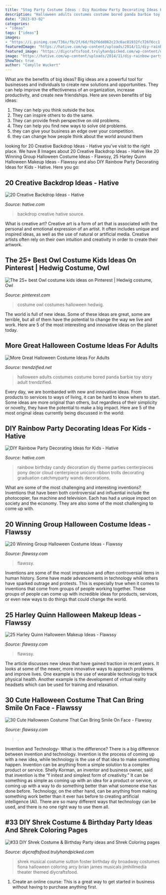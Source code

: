 ```yaml
---
title: "Stag Party Costume Ideas : Diy Rainbow Party Decorating Ideas For Kids"
description: "Halloween adults costumes costume bored panda barbie toy story adult trendzified"
date: "2023-03-02"
categories:
- "ideas"
tags: ["ideas"]
images:
- "https://i.pinimg.com/736x/fb/2f/6d/fb2f6dd062c23c6ac01932fc726f6cc1.jpg"
featuredImage: "https://hative.com/wp-content/uploads/2014/11/diy-rainbow-party-decorating-ideas/4-candy-decoration.jpg"
featured_image: "https://diycraftsfood.trulyhandpicked.com/wp-content/uploads/2016/07/Shrek-party-costume-idea_mg.jpg"
image: "https://hative.com/wp-content/uploads/2014/11/diy-rainbow-party-decorating-ideas/4-candy-decoration.jpg"
ShowToc: true
author: "Camylle Wuckert"
---
```



What are the benefits of big ideas?
Big ideas are a powerful tool for businesses and individuals to create new solutions and opportunities. They can help improve the effectiveness of an organization, increase productivity, and create new friendships. Here are seven benefits of big ideas:
1. They can help you think outside the box.
2. They can inspire others to do the same.
3. They can provide fresh perspective on old problems.
4. They can help you find new ways to solve old problems.
5. they can give your business an edge over your competition.
6. they can change how people think about the world around them     
	

		
looking for 20 Creative Backdrop Ideas - Hative you've visit to the right place. We have 8 Images about 20 Creative Backdrop Ideas - Hative like 20 Winning Group Halloween Costume Ideas - Flawssy, 25 Harley Quinn Halloween Makeup Ideas - Flawssy and also DIY Rainbow Party Decorating Ideas for Kids - Hative. Here you go:
		
    
## 20 Creative Backdrop Ideas - Hative

<img loading=lazy src="https://hative.com/wp-content/uploads/2014/12/backdrop-ideas/15-creative-backdrop-ideas.jpg" onerror="this.onerror=null;this.src='https://tse4.mm.bing.net/th?id=OIP.jwmRt-z7T6XjPxgeV9cKIgHaLH&amp;pid=15.1';" alt="20 Creative Backdrop Ideas - Hative">

_Source: hative.com_

>backdrop creative hative source. 

	

What is creative art?
Creative art is a form of art that is associated with the personal and emotional expression of an artist. It often includes unique and inspired ideas, as well as the use of natural or artificial media. Creative artists often rely on their own intuition and creativity in order to create their artwork.

    
## The 25+ Best Owl Costume Kids Ideas On Pinterest | Hedwig Costume, Owl

<img loading=lazy src="https://i.pinimg.com/736x/fb/2f/6d/fb2f6dd062c23c6ac01932fc726f6cc1.jpg" onerror="this.onerror=null;this.src='https://tse2.mm.bing.net/th?id=OIP.Zg-Q25ynbQEk73MagzajowHaJ3&amp;pid=15.1';" alt="The 25+ best Owl costume kids ideas on Pinterest | Hedwig costume, Owl">

_Source: pinterest.com_

>costume owl costumes halloween hedwig. 

	

The world is full of new ideas. Some of these ideas are great, some are terrible, but all of them have the potential to change the way we live and work. Here are 5 of the most interesting and innovative ideas on the planet today.

    
## More Great Halloween Costume Ideas For Adults

<img loading=lazy src="https://www.trendzified.net/wp-content/uploads/2014/10/20140614_192304__880.jpg" onerror="this.onerror=null;this.src='https://tse2.mm.bing.net/th?id=OIP.2sOPFmNsFw2Ok6yFEPjCFAHaJ3&amp;pid=15.1';" alt="More Great Halloween Costume Ideas For Adults">

_Source: trendzified.net_

>halloween adults costumes costume bored panda barbie toy story adult trendzified. 

	

Every day, we are bombarded with new and innovative ideas. From products to services to ways of living, it can be hard to know where to start. Some ideas are more original than others, but regardless of their simplicity or novelty, they have the potential to make a big impact. Here are 5 of the most original ideas currently being discussed in the world: 

    
## DIY Rainbow Party Decorating Ideas For Kids - Hative

<img loading=lazy src="https://hative.com/wp-content/uploads/2014/11/diy-rainbow-party-decorating-ideas/4-candy-decoration.jpg" onerror="this.onerror=null;this.src='https://tse2.mm.bing.net/th?id=OIP.GfTxgQhCKywEmuWykiSTCAHaLG&amp;pid=15.1';" alt="DIY Rainbow Party Decorating Ideas for Kids - Hative">

_Source: hative.com_

>rainbow birthday candy decoration diy theme parties centerpieces pony decor cloud centerpiece unicorn ribbon trolls decorating graduation catchmyparty wands decorations. 

	

What are some of the most challenging and interesting inventions?
Inventions that have been both controversial and influential include the photocopier, fax machine and television. Each has had a unique impact on society and the economy. They are also some of the most challenging to come up with.

    
## 20 Winning Group Halloween Costume Ideas - Flawssy

<img loading=lazy src="https://www.flawssy.com/wp-content/uploads/2016/05/Hollywood-Couples-Halloween-Costumes.jpg" onerror="this.onerror=null;this.src='https://tse2.mm.bing.net/th?id=OIP.9D9W1JAgQRls4Cis4mnp5QHaJ4&amp;pid=15.1';" alt="20 Winning Group Halloween Costume Ideas - Flawssy">

_Source: flawssy.com_

>flawssy. 

	

Inventions are some of the most impressive and often controversial items in human history. Some have made advancements in technology while others have sparked outrage and protests. This is especially true when it comes to inventions that come from groups of people working together. These groups of people can come up with incredible ideas for products, services, or even new ways to do things that could change the world.

    
## 25 Harley Quinn Halloween Makeup Ideas - Flawssy

<img loading=lazy src="https://www.flawssy.com/wp-content/uploads/2016/05/Harley-Quinn-Inspired-halloween.jpg" onerror="this.onerror=null;this.src='https://tse2.mm.bing.net/th?id=OIP.oBUuoBl0kvQnmIVKUayJSwHaJ4&amp;pid=15.1';" alt="25 Harley Quinn Halloween Makeup Ideas - Flawssy">

_Source: flawssy.com_

>flawssy. 

	

The article discusses new ideas that have gained traction in recent years. It looks at some of the newer, more innovative ways to approach problems and improve lives. One example is the use of wearable technology to track physical health. Another example is the development of virtual reality headsets which can be used for training and relaxation.

    
## 30 Cute Halloween Costume That Can Bring Smile On Face - Flawssy

<img loading=lazy src="http://flawssy.com/wp-content/uploads/2016/05/Little-Girl-Peacock-Halloween-Costume.jpg" onerror="this.onerror=null;this.src='https://tse1.mm.bing.net/th?id=OIP.4wvD9Hf7xpynWQf7SNxr6gHaLD&amp;pid=15.1';" alt="30 Cute Halloween Costume That Can Bring Smile On Face - Flawssy">

_Source: flawssy.com_

>. 

	

Invention and Technology- What is the difference?
There is a big difference between invention and technology. Invention is the process of coming up with a new idea, while technology is the use of that idea to make something happen. Invention can be anything from a simple solution to a complex product or service. Shelly Korman, an inventor and business owner, said that invention is the “f initest and simplest form of creativity.” It can be something as simple as coming up with an idea for a product or service, or coming up with a way to do something better than what someone else has done before. Technology, on the other hand, can be anything from making something work better than it ever has before to creating artificial intelligence (AI). There are so many different ways that technology can be used, and there is no one right way to use them all.

    
## #33 DIY Shrek Costume &amp; Birthday Party Ideas And Shrek Coloring Pages

<img loading=lazy src="https://diycraftsfood.trulyhandpicked.com/wp-content/uploads/2016/07/Shrek-party-costume-idea_mg.jpg" onerror="this.onerror=null;this.src='https://tse2.mm.bing.net/th?id=OIP.ZXm2di_yVVukpe24Iw4djQHaLZ&amp;pid=15.1';" alt="#33 DIY Shrek Costume &amp; Birthday Party ideas and Shrek Coloring pages">

_Source: diycraftsfood.trulyhandpicked.com_

>shrek musical costume sutton foster birthday diy broadway costumes fiona halloween coloring arcy brian james musicals jimhillmedia theater themed diycraftsfood. 

	

1. Create an online course: This is a great way to get started in business without having to purchase anything first.

